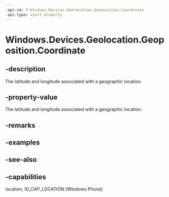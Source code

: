 ----api-id: P:Windows.Devices.Geolocation.Geoposition.Coordinate
-api-type: winrt property
---<!-- Property syntaxpublic Windows.Devices.Geolocation.Geocoordinate Coordinate { get; }--># Windows.Devices.Geolocation.Geoposition.Coordinate## -descriptionThe latitude and longitude associated with a geographic location.## -property-valueThe latitude and longitude associated with a geographic location.## -remarks## -examples## -see-also## -capabilitieslocation, ID_CAP_LOCATION [Windows Phone]
